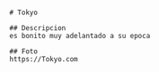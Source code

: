 ```breakdown

# Tokyo

## Descripcion
es bonito muy adelantado a su epoca

## Foto
https://Tokyo.com

```
